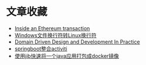 # 文章收藏
- [Inside an Ethereum transaction](https://medium.com/@codetractio/inside-an-ethereum-transaction-fa94ffca912f)
- [Windows文件换行符转Linux换行符](https://blog.csdn.net/cjf_iceking/article/details/47836201)
- [Domain Driven Design and Development In Practice
](https://www.infoq.com/articles/ddd-in-practice)
- [springboot整合activiti](http://spring.io/blog/2015/03/08/getting-started-with-activiti-and-spring-boot)
- [使用jib快速将一个java应用打包成docker镜像](https://jaxenter.com/jib-java-containerization-146647.html)